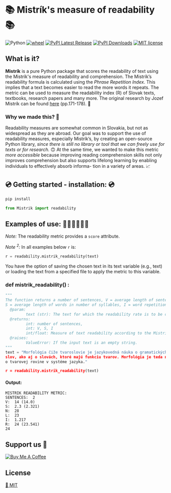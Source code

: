 # 📚 Mistrík's measure of readability 📚
 ![Python](https://img.shields.io/badge/python-3.x-blue.svg)  [![wheel](https://img.shields.io/badge/wheel-yes-ff00c9.svg)](https://test.pypi.org/project/mistrik/)  [![PyPI Latest Release](https://img.shields.io/pypi/v/pandas.svg)](https://test.pypi.org/project/mistrik/) [![PyPI Downloads](https://img.shields.io/pypi/dm/pandas.svg?label=PyPI%20downloads)](https://test.pypi.org/project/mistrik/) 
 [![MIT license](https://img.shields.io/badge/License-MIT-green.svg)](https://lbesson.mit-license.org/) 

## What is it?
**Mistrík** is a pure Python package that scores the readability of text using the Mistrík's measure of readability and comprehension. The Mistrík’s readability formula is calculated using the _Phrase Repetition Index_. This implies that a text becomes easier to read the more words it repeats. The metric can be used to measure the readability index (R) of Slovak texts, textbooks, research papers and many more. 
The original research by Jozef Mistrík can be found [here](https://www.juls.savba.sk/ediela/sr/1968/3/sr1968-3-lq.pdf#page=46) (pp.171-178). 📑

### Why we made this? 🤔
Readability measures are somewhat common in Slovakia, but not as widespread as they are abroad. Our goal was to support the use of readability measures, especially Mistrík’s, by creating an open-source Python library, _since there is still no library or tool that we can freely use for texts or for research._ 🙃 
At the same time, we wanted to make this metric _more accessible_ because improving reading comprehension skills not only improves comprehension but also supports lifelong learning by enabling individuals to effectively absorb informa- tion in a variety of areas. 📈

## 💿 Getting started - installation: 💿
```python
pip install

from Mistrik import readability
```

## Examples of use: 🧑🏻‍💻👩🏻‍💻 
_Note:_ The readability metric provides a `score` attribute.

_Note <sup>2</sup>:_ In all examples below `r` is:

```python
r = readability.mistrik_readability(text)
```
You have the option of saving the chosen text in its text variable (e.g., text) or loading the text from a specified file to apply the metric to this variable.

### def mistrik_readability() :

```python
"""
The function returns a number of sentences, V = average length of sentences in number of words,
S = average length of words in number of syllables, I = word repetition index, R =readability score, 
  @param:
         text (str): The text for which the readability rate is to be calculated.
  @returns:
         int: number of sentences,
         int: V, S, I 
         int/float: Measure of text readability according to the Mistrík formula.
  @raises:
         ValueError: If the input text is an empty string.
"""
text = "Morfológia čiže tvaroslovie je jazykovedná náuka o gramatických tvaroch
slov, ako aj o slovách, ktoré majú funkciu tvarov. Morfológia je teda náuka
o tvarovej rovine v systéme jazyka."

r = readability.mistrik_readability(text)
```
#### Output: 
```{r df-drop-ok, class.source="bg-success"}
MISTRIK READABILITY METRIC:
SENTENCES:  2
V:  14 (14.0)
S:  2.3 (2.321)
N:  28
L:  23
I:  1.217
R:  24 (23.541)
24
```
## Support us 🌟
<a href="https://buymeacoffee.com/ducducdevs" target="_blank](https://buymeacoffee.com/ducducdevs
)"><img src="https://bmc-cdn.nyc3.digitaloceanspaces.com/BMC-button-images/custom_images/orange_img.png" alt="Buy Me A Coffee" style="height: auto !important;width: auto !important;" ></a>

## License

[📜 MIT](LICENSE)

